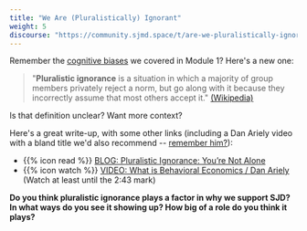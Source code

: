 ```yaml
---
title: "We Are (Pluralistically) Ignorant"
weight: 5
discourse: "https://community.sjmd.space/t/are-we-pluralistically-ignorant"
---
```


Remember the [cognitive biases](https://dotcommunity.course.sjmd.space/biases-on-biases-on-biases/) we covered in Module 1? Here's a new one:

> "**Pluralistic ignorance** is a situation in which a majority of group members privately reject a norm, but go along with it because they incorrectly assume that most others accept it." [(Wikipedia)](https://en.wikipedia.org/wiki/Pluralistic_ignorance)

Is that definition unclear? Want more context?

Here's a great write-up, with some other links (including a Dan Ariely video with a bland title we'd also recommend -- [remember him?](https://dotcommunity.course.sjmd.space/biases-on-biases-on-biases/what-is-a-cognitive-bias/)):

- {{% icon read %}} [BLOG: Pluralistic Ignorance: You’re Not Alone](https://fs.blog/2013/05/pluralistic-ignorance/)
- {{% icon watch %}} [VIDEO: What is Behavioral Economics / Dan Ariely](https://vimeo.com/63062967) (Watch at least until the 2:43 mark)

**Do you think pluralistic ignorance plays a factor in why we support SJD? In what ways do you see it showing up? How big of a role do you think it plays?**
